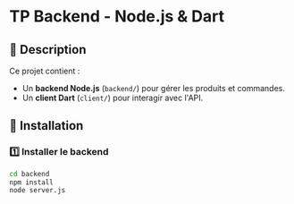 # TP Backend - Node.js & Dart

## 📌 Description
Ce projet contient :
- Un **backend Node.js** (`backend/`) pour gérer les produits et commandes.
- Un **client Dart** (`client/`) pour interagir avec l'API.

## 🚀 Installation

### 1️⃣ Installer le backend
```sh
cd backend
npm install
node server.js

